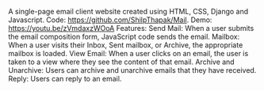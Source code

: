 A single-page email client website created using HTML, CSS, Django and Javascript.
Code: https://github.com/ShilpThapak/Mail.
Demo: https://youtu.be/zVmdaxzWOoA
Features:
Send Mail: When a user submits the email composition form, JavaScript code sends the email.
Mailbox: When a user visits their Inbox, Sent mailbox, or Archive, the appropriate mailbox is loaded.
View Email: When a user clicks on an email, the user is taken to a view where they see the content of that email.
Archive and Unarchive: Users can archive and unarchive emails that they have received.
Reply: Users can reply to an email.
